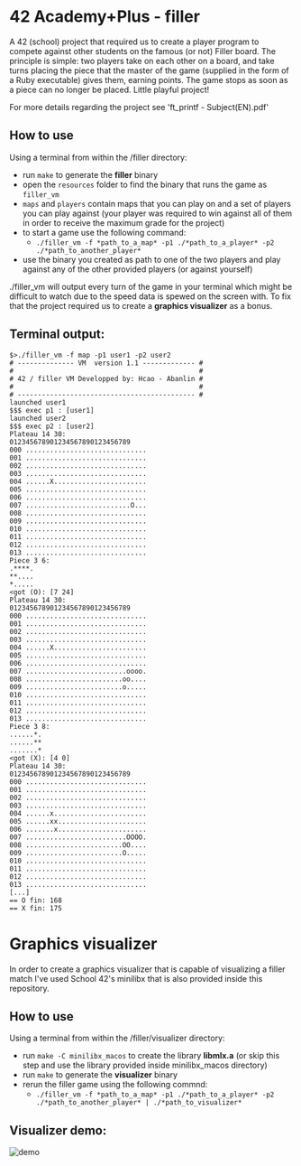 # 42 Academy+Plus - filler

A 42 (school) project that required us to create a player program to compete against other students on the famous (or not) Filler board. The principle is simple: two players take on each other on a board, and take turns placing the piece that the master of the game (supplied in the form of a Ruby executable) gives them, earning points. The game stops as soon as a piece can no longer be placed. Little playful project!

For more details regarding the project see 'ft_printf - Subject(EN).pdf'

## How to use

Using a terminal from within the /filler directory:
- run `make` to generate the **filler** binary
- open the `resources` folder to find the binary that runs the game as `filler_vm`
- `maps` and `players` contain maps that you can play on and a set of players you can play against (your player was required to win against all of them in order to receive the maximum grade for the project)
- to start a game use the following command:
  - `./filler_vm -f *path_to_a_map* -p1 ./*path_to_a_player* -p2 ./*path_to_another_player*`
- use the binary you created as path to one of the two players and play against any of the other provided players (or against yourself)

./filler_vm will output every turn of the game in your terminal which might be difficult to watch due to the speed data is spewed on the screen with. To fix that the project required us to create a **graphics visualizer** as a bonus.

## Terminal output:

```
$>./filler_vm -f map -p1 user1 -p2 user2
# -------------- VM  version 1.1 ------------- #
#                                              #
# 42 / filler VM Developped by: Hcao - Abanlin #
#                                              #
# -------------------------------------------- #
launched user1
$$$ exec p1 : [user1]
launched user2
$$$ exec p2 : [user2]
Plateau 14 30:
012345678901234567890123456789
000 ..............................
001 ..............................
002 ..............................
003 ..............................
004 ......X.......................
005 ..............................
006 ..............................
007 ..........................O...
008 ..............................
009 ..............................
010 ..............................
011 ..............................
012 ..............................
013 ..............................
Piece 3 6:
.****.
**....
*.....
<got (O): [7 24]
Plateau 14 30:
012345678901234567890123456789
000 ..............................
001 ..............................
002 ..............................
003 ..............................
004 ......X.......................
005 ..............................
006 ..............................
007 .........................oooo.
008 ........................oo....
009 ........................o.....
010 ..............................
011 ..............................
012 ..............................
013 ..............................
Piece 3 8:
......*.
......**
.......*
<got (X): [4 0]
Plateau 14 30:
012345678901234567890123456789
000 ..............................
001 ..............................
002 ..............................
003 ..............................
004 ......x.......................
005 ......xx......................
006 .......x......................
007 .........................OOOO.
008 ........................OO....
009 ........................O.....
010 ..............................
011 ..............................
012 ..............................
013 ..............................
[...]
== O fin: 168
== X fin: 175
```
# Graphics visualizer

In order to create a graphics visualizer that is capable of visualizing a filler match I've used School 42's minilibx that is also provided inside this repository.

## How to use

Using a terminal from within the /filler/visualizer directory:
- run `make -C minilibx_macos` to create the library **libmlx.a** (or skip this step and use the library provided inside minilibx_macos directory)
- run `make` to generate the **visualizer** binary
- rerun the filler game using the following commnd:
  - `./filler_vm -f *path_to_a_map* -p1 ./*path_to_a_player* -p2 ./*path_to_another_player* | ./*path_to_visualizer*`
  
## Visualizer demo:

![demo](https://github.com/Gabriel-Em/42_AcademyPlus---filler---/blob/master/filler/resources/demo.gif)
